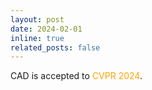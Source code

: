 ```yaml
---
layout: post
date: 2024-02-01 
inline: true
related_posts: false
---
```

CAD is accepted to  <span style="color: orange;">CVPR 2024</span>.
 